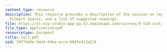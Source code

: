 ```yaml
---
content_type: resource
description: This resource provides a description of the session on reproducing kernel
  hilbert spaces, and a list of suggested readings.
file: https://ol-ocw-studio-app-qa.s3.amazonaws.com/courses/9-520-statistical-learning-theory-and-applications-spring-2006/19f7ddde5da4646aeccab68fe413a224_lec3.pdf
file_type: application/pdf
resourcetype: Document
title: lec3.pdf
uid: 19f7ddde-5da4-646a-ecca-b68fe413a224
---
```

